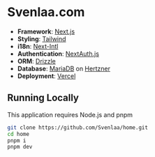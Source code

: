 # Svenlaa.com

- **Framework**: [Next.js](https://nextjs.org)
- **Styling**: [Tailwind](https://tailwindcss.com)
- **i18n**: [Next-Intl](https://next-intl-docs.vercel.app)
- **Authentication**: [NextAuth.js](https://next-auth.js.org)
- **ORM**: [Drizzle](https://github.com/drizzle-team/drizzle-orm)
- **Database**: [MariaDB](https://mariadb.org/) on [Hertzner](hetzner.com)
- **Deployment**: [Vercel](https://vercel.com)

## Running Locally

This application requires Node.js and pnpm

```bash
git clone https://github.com/Svenlaa/home.git
cd home
pnpm i
pnpm dev
```

